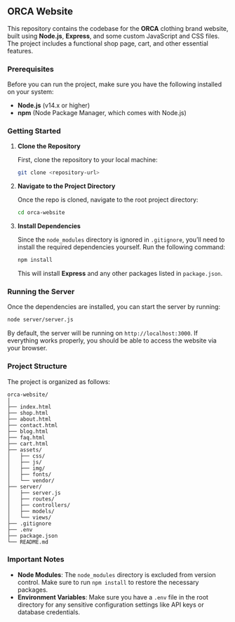 ## ORCA Website

This repository contains the codebase for the **ORCA** clothing brand website, built using **Node.js**, **Express**, and some custom JavaScript and CSS files. The project includes a functional shop page, cart, and other essential features.

### Prerequisites

Before you can run the project, make sure you have the following installed on your system:

- **Node.js** (v14.x or higher)
- **npm** (Node Package Manager, which comes with Node.js)

### Getting Started

1. **Clone the Repository**

   First, clone the repository to your local machine:

   ```bash
   git clone <repository-url>
   ```

2. **Navigate to the Project Directory**

   Once the repo is cloned, navigate to the root project directory:

   ```bash
   cd orca-website
   ```

3. **Install Dependencies**

   Since the `node_modules` directory is ignored in `.gitignore`, you’ll need to install the required dependencies yourself. Run the following command:

   ```bash
   npm install
   ```

   This will install **Express** and any other packages listed in `package.json`.

### Running the Server

Once the dependencies are installed, you can start the server by running:

```bash
node server/server.js
```

By default, the server will be running on `http://localhost:3000`. If everything works properly, you should be able to access the website via your browser.

### Project Structure

The project is organized as follows:

```
orca-website/
│
├── index.html
├── shop.html
├── about.html
├── contact.html
├── blog.html
├── faq.html
├── cart.html
├── assets/
│   ├── css/
│   ├── js/
│   ├── img/
│   ├── fonts/
│   └── vendor/
├── server/
│   ├── server.js
│   ├── routes/
│   ├── controllers/
│   ├── models/
│   └── views/
├── .gitignore
├── .env
├── package.json
└── README.md
```

### Important Notes

- **Node Modules**: The `node_modules` directory is excluded from version control. Make sure to run `npm install` to restore the necessary packages.
- **Environment Variables**: Make sure you have a `.env` file in the root directory for any sensitive configuration settings like API keys or database credentials.